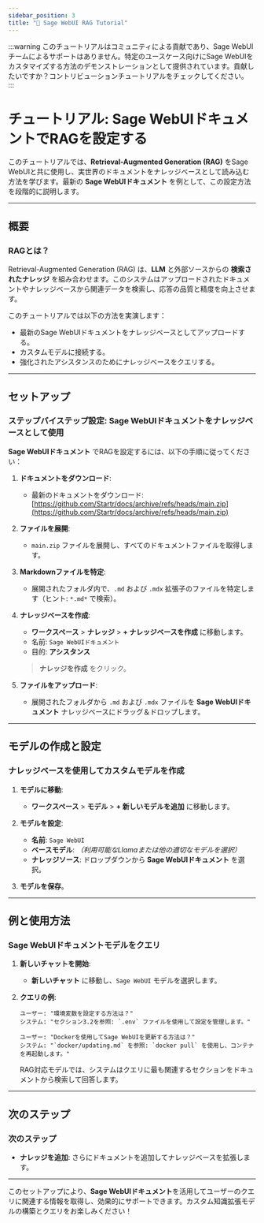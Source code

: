 ```yaml
---
sidebar_position: 3
title: "🔎 Sage WebUI RAG Tutorial"
---
```


:::warning
このチュートリアルはコミュニティによる貢献であり、Sage WebUIチームによるサポートはありません。特定のユースケース向けにSage WebUIをカスタマイズする方法のデモンストレーションとして提供されています。貢献したいですか？コントリビューションチュートリアルをチェックしてください。
:::

# チュートリアル: Sage WebUIドキュメントでRAGを設定する

このチュートリアルでは、**Retrieval-Augmented Generation (RAG)** をSage WebUIと共に使用し、実世界のドキュメントをナレッジベースとして読み込む方法を学びます。最新の **Sage WebUIドキュメント** を例として、この設定方法を段階的に説明します。

---

## 概要

### RAGとは？

Retrieval-Augmented Generation (RAG) は、**LLM** と外部ソースからの **検索されたナレッジ** を組み合わせます。このシステムはアップロードされたドキュメントやナレッジベースから関連データを検索し、応答の品質と精度を向上させます。

このチュートリアルでは以下の方法を実演します：

- 最新のSage WebUIドキュメントをナレッジベースとしてアップロードする。
- カスタムモデルに接続する。
- 強化されたアシスタンスのためにナレッジベースをクエリする。

---

## セットアップ

### ステップバイステップ設定: Sage WebUIドキュメントをナレッジベースとして使用

**Sage WebUIドキュメント** でRAGを設定するには、以下の手順に従ってください：

1. **ドキュメントをダウンロード**:
   - 最新のドキュメントをダウンロード:
     [https://github.com/Startr/docs/archive/refs/heads/main.zip](https://github.com/Startr/docs/archive/refs/heads/main.zip)

2. **ファイルを展開**:
   - `main.zip` ファイルを展開し、すべてのドキュメントファイルを取得します。

3. **Markdownファイルを特定**:
   - 展開されたフォルダ内で、`.md` および `.mdx` 拡張子のファイルを特定します（ヒント: `*.md*` で検索）。

4. **ナレッジベースを作成**:
   - **ワークスペース** > **ナレッジ** > **+ ナレッジベースを作成** に移動します。
   - 名前: `Sage WebUIドキュメント`
   - 目的: **アシスタンス**

   > **ナレッジを作成** をクリック。

5. **ファイルをアップロード**:
   - 展開されたフォルダから `.md` および `.mdx` ファイルを **Sage WebUIドキュメント** ナレッジベースにドラッグ＆ドロップします。

---

## モデルの作成と設定

### ナレッジベースを使用してカスタムモデルを作成

1. **モデルに移動**:
   - **ワークスペース** > **モデル** > **+ 新しいモデルを追加** に移動します。

2. **モデルを設定**:
   - **名前**: `Sage WebUI`
   - **ベースモデル**: *（利用可能なLlamaまたは他の適切なモデルを選択）*
   - **ナレッジソース**: ドロップダウンから **Sage WebUIドキュメント** を選択。

3. **モデルを保存**。

---

## 例と使用方法

### Sage WebUIドキュメントモデルをクエリ

1. **新しいチャットを開始**:
   - **新しいチャット** に移動し、`Sage WebUI` モデルを選択します。

2. **クエリの例**:

   ```
   ユーザー: "環境変数を設定する方法は？"
   システム: "セクション3.2を参照: `.env` ファイルを使用して設定を管理します。"
   ```

   ```
   ユーザー: "Dockerを使用してSage WebUIを更新する方法は？"
   システム: "`docker/updating.md` を参照: `docker pull` を使用し、コンテナを再起動します。"
   ```

   RAG対応モデルでは、システムはクエリに最も関連するセクションをドキュメントから検索して回答します。

---

## 次のステップ

### 次のステップ

- **ナレッジを追加**: さらにドキュメントを追加してナレッジベースを拡張します。

---

このセットアップにより、**Sage WebUIドキュメント**を活用してユーザーのクエリに関連する情報を取得し、効果的にサポートできます。カスタム知識拡張モデルの構築とクエリをお楽しみください！